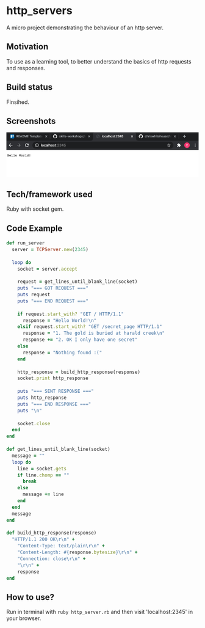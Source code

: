 # http_servers
A micro project demonstrating the behaviour of an http server.

## Motivation
To use as a learning tool, to better understand the basics of http requests and responses.

## Build status
Finsihed.

## Screenshots
![Hello World!](https://github.com/chriswhitehouse/http_servers/blob/main/Screenshot%202020-12-10%20at%2020.12.44.png)

## Tech/framework used
Ruby with socket gem.

## Code Example
```Ruby
def run_server
  server = TCPServer.new(2345)

  loop do
    socket = server.accept

    request = get_lines_until_blank_line(socket)
    puts "=== GOT REQUEST ==="
    puts request
    puts "=== END REQUEST ==="

    if request.start_with? "GET / HTTP/1.1"
      response = "Hello World!\n"
    elsif request.start_with? "GET /secret_page HTTP/1.1"
      response = "1. The gold is buried at harald creek\n"
      response += "2. OK I only have one secret"
    else
      response = "Nothing found :("
    end

    http_response = build_http_response(response)
    socket.print http_response

    puts "=== SENT RESPONSE ==="
    puts http_response
    puts "=== END RESPONSE ==="
    puts "\n"

    socket.close
  end
end

def get_lines_until_blank_line(socket)
  message = ""
  loop do
    line = socket.gets
    if line.chomp == ""
      break
    else
      message += line
    end
  end
  message
end

def build_http_response(response)
  "HTTP/1.1 200 OK\r\n" +
    "Content-Type: text/plain\r\n" +
    "Content-Length: #{response.bytesize}\r\n" +
    "Connection: close\r\n" +
    "\r\n" +
    response
end
```

## How to use?
Run in terminal with `ruby http_server.rb` and then visit 'localhost:2345' in your browser.
